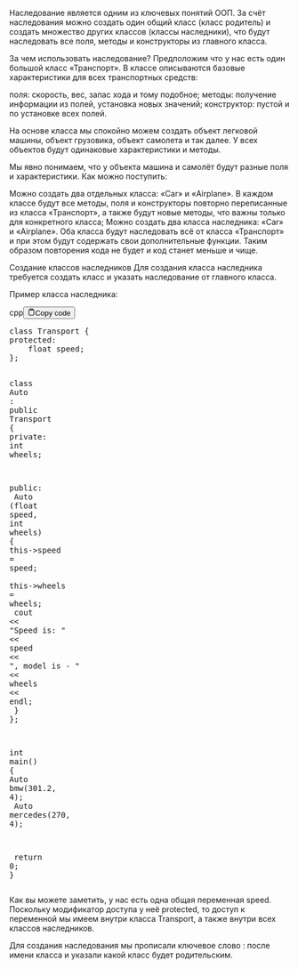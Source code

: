 <p>Наследование является одним из ключевых понятий ООП. 
За счёт наследования можно создать один общий класс (класс родитель) и создать множество других классов (классы наследники), 
что будут наследовать все поля, методы и конструкторы из главного класса.</p>
<p>За чем использовать наследование?
Предположим что у нас есть один большой класс «Транспорт». В классе описываются базовые характеристики для всех транспортных средств:</p>
<p>поля: скорость, вес, запас хода и тому подобное;
методы: получение информации из полей, установка новых значений;
конструктор: пустой и по установке всех полей.</p>
<p>На основе класса мы спокойно можем создать объект легковой машины, объект грузовика, объект самолета и так далее. 
У всех объектов будут одинаковые характеристики и методы. </p>
<p>Мы явно понимаем, что у объекта машина и самолёт будут разные поля и характеристики. Как можно поступить:</p>
<p>Можно создать два отдельных класса: «Car» и «Airplane». 
В каждом классе будут все методы, поля и конструкторы повторно переписанные из класса «Транспорт», 
а также будут новые методы, что важны только для конкретного класса;
Можно создать два класса наследника: «Car» и «Airplane». 
Оба класса будут наследовать всё от класса «Транспорт» и при этом будут содержать свои дополнительные функции. 
Таким образом повторения кода не будет и код станет меньше и чище.</p>
<p>Создание классов наследников
Для создания класса наследника требуется создать класс и указать наследование от главного класса.</p>
<p>Пример класса наследника:</p>
<div class="code-element"><div class="lang-line"><text>cpp</text><button class="copy-button" id="code352b" onclick="copyCode(code352, code352b)"><svg stroke="currentColor" fill="none" stroke-width="2" viewBox="0 0 24 24" stroke-linecap="round" stroke-linejoin="round" class="h-4 w-4" height="1em" width="1em" xmlns="http://www.w3.org/2000/svg"><path d="M16 4h2a2 2 0 0 1 2 2v14a2 2 0 0 1-2 2H6a2 2 0 0 1-2-2V6a2 2 0 0 1 2-2h2"></path><rect x="8" y="2" width="8" height="4" rx="1" ry="1"></rect></svg><text>Copy code</text></button></div><div class="code" id="code352"><div class="highlight"><pre><span></span><span class="k">class</span><span class="w"> </span><span class="nc">Transport</span><span class="w"> </span><span class="p">{</span>
<span class="k">protected</span><span class="o">:</span>
<span class="w">    </span><span class="kt">float</span><span class="w"> </span><span class="n">speed</span><span class="p">;</span>
<span class="p">};</span>

<span class="k">class</span><span class="w"> </span><span class="nc">Auto</span><span class="w"> </span><span class="o">:</span><span class="w"> </span><span class="k">public</span><span class="w"> </span><span class="n">Transport</span><span class="w"> </span><span class="p">{</span>
<span class="k">private</span><span class="o">:</span>
<span class="w">    </span><span class="kt">int</span><span class="w"> </span><span class="n">wheels</span><span class="p">;</span>

<span class="k">public</span><span class="o">:</span>
<span class="w">    </span><span class="n">Auto</span><span class="w"> </span><span class="p">(</span><span class="kt">float</span><span class="w"> </span><span class="n">speed</span><span class="p">,</span><span class="w"> </span><span class="kt">int</span><span class="w"> </span><span class="n">wheels</span><span class="p">)</span><span class="w"> </span><span class="p">{</span>
<span class="w">        </span><span class="k">this</span><span class="o">-&gt;</span><span class="n">speed</span><span class="w"> </span><span class="o">=</span><span class="w"> </span><span class="n">speed</span><span class="p">;</span>
<span class="w">        </span><span class="k">this</span><span class="o">-&gt;</span><span class="n">wheels</span><span class="w"> </span><span class="o">=</span><span class="w"> </span><span class="n">wheels</span><span class="p">;</span>
<span class="w">        </span><span class="n">cout</span><span class="w"> </span><span class="o">&lt;&lt;</span><span class="w"> </span><span class="s">&quot;Speed is: &quot;</span><span class="w"> </span><span class="o">&lt;&lt;</span><span class="w"> </span><span class="n">speed</span><span class="w"> </span><span class="o">&lt;&lt;</span><span class="w"> </span><span class="s">&quot;, model is - &quot;</span><span class="w"> </span><span class="o">&lt;&lt;</span><span class="w"> </span><span class="n">wheels</span><span class="w"> </span><span class="o">&lt;&lt;</span><span class="w"> </span><span class="n">endl</span><span class="p">;</span>
<span class="w">    </span><span class="p">}</span>
<span class="p">};</span>

<span class="kt">int</span><span class="w"> </span><span class="nf">main</span><span class="p">()</span><span class="w"> </span><span class="p">{</span>
<span class="w">    </span><span class="n">Auto</span><span class="w"> </span><span class="n">bmw</span><span class="p">(</span><span class="mf">301.2</span><span class="p">,</span><span class="w"> </span><span class="mi">4</span><span class="p">);</span>
<span class="w">    </span><span class="n">Auto</span><span class="w"> </span><span class="n">mercedes</span><span class="p">(</span><span class="mi">270</span><span class="p">,</span><span class="w"> </span><span class="mi">4</span><span class="p">);</span>

<span class="w">    </span><span class="k">return</span><span class="w"> </span><span class="mi">0</span><span class="p">;</span>
<span class="p">}</span>
</pre></div></div></div>

<p>Как вы можете заметить, у нас есть одна общая переменная speed. 
Поскольку модификатор доступа у неё protected, то доступ к переменной мы имеем 
внутри класса Transport, а также внутри всех классов наследников.</p>
<p>Для создания наследования мы прописали ключевое слово : после имени класса и указали какой класс будет родительским.</p>